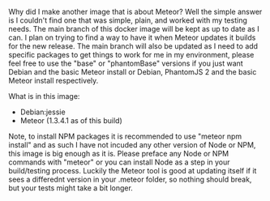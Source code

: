 Why did I make another image that is about Meteor? Well the simple answer is I couldn't find one that was simple, plain, and worked with my testing needs.
The main branch of this docker image will be kept as up to date as I can. I plan on trying to find a way to have it when Meteor updates it builds for the new release.
The main branch will also be updated as I need to add specific packages to get things to work for me in my environment, please feel free to use the "base" or "phantomBase" versions if you just want Debian and the basic Meteor install or Debian, PhantomJS 2 and the basic Meteor install respectively.

What is in this image:
- Debian:jessie
- Meteor (1.3.4.1 as of this build)

Note, to install NPM packages it is recommended to use "meteor npm install" and as such I have not incuded any other version of Node or NPM, this image is big enough as it is. Please preface any Node or NPM commands with "meteor" or you can install Node as a step in your build/testing process.
Luckily the Meteor tool is good at updating itself if it sees a differednt version in your .meteor folder, so nothing should break, but your tests might take a bit longer.
